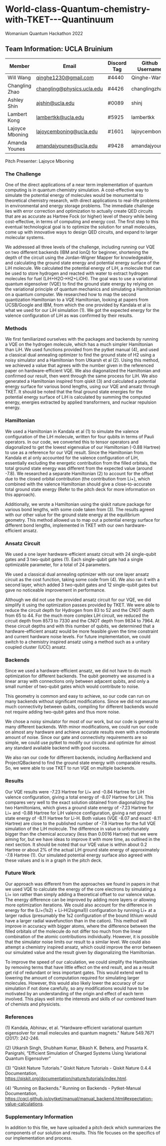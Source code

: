 # World-class-Quantum-chemistry-with-TKET---Quantinuum
Womanium Quantum Hackathon 2022

## Team Information: UCLA Bruinium
| Member | Email | Discord Tag | Github Username |
| ----------- | ----------- | ----------- | ----------- |
| Will Wang | qinghe1230@gmail.com | #4440 | Qinghe-Wang |
| Changling Zhao | changling@physics.ucla.edu | #4426 | changlingzhao |
| Ashley Shin | ajshin@ucla.edu | #0089 | shinj |
| Lambert Kong | lambertkk@ucla.edu | #5925 | lambertkk |
| Lajoyce Mboning | lajoycemboning@ucla.edu | #1601 | lajoycemboning |
| Amanda Younes | amandajyounes@ucla.edu | #9428 | amandajyounes |

Pitch Presenter: Lajoyce Mboning

### The Challenge
One of the direct applications of a near term implementation of quantum computing is in quantum chemistry simulation. A cost-effective way to simulate the potential energy of molecules would be monumental to theoretical chemistry research, with direct applications to real-life problems in environmental and energy storage problems. The immediate challenge lies with error correction and optimization to actually create QED circuits that are as accurate as Hartree Fock (or higher) level of theory while being cost-effective, in terms of computing and energy cost. The first step to this eventual technological goal is to optimize the solution for small molecules, come up with innovative ways to design QED circuits, and expand to larger molecular systems.

We addressed all three levels of the challenge, including running our VQE on two different backends (IBM and IonQ) for beginner, shortening the depth of the circuit using the Jordan-Wigner Mapper for knowledgeable, and calculating the ground state energy and potential energy surface of the LiH molecule. We calculated the potential energy of LiH, a molecule that can be used to store hydrogen and reacted with water to extract hydrogen molecules for fuel (LiH+H2O->H2+LiOH). The goal was to use a variational quantum eigensolver (VQE) to find the ground state energy by relying on the variational principle of quantum mechanics and simulating a Hamiltonian on a quantum computer. We researched how to map the second quantization Hamiltonian to a VQE Hamiltonian, looking at papers from UCSB/Google and IBM, from which the one provided by Kandala et al is what we used for our LiH simulation (1). We got the expected energy for the valence configuration of LiH as was confirmed by their results.

### Methods
We first familiarized ourselves with the packages and backends by running a VQE on the hydrogen molecule, which has a much simpler Hamiltonian than LiH. We used functions provided from the pytket manual (4), and used a classical dual annealing optimizer to find the ground state of H2 using a noisy simulator and a Hamiltonian from Utkarsh et al (2). Using this method, we achieved a value that agrees with the number given in the referenced paper on hardware-efficient VQE. We also diagonalized the Hamiltonian and confirmed our result, then went through the same process for LiH. We also generated a Hamiltonian inspired from qiskit (3) and calculated a potential energy surface for various bond lengths, using our VQE and ansatz through TKET. It should be noted that the final ground state energies for the potential energy surface of LiH is calculated by summing the computed energy, energies extracted by applied transformers, and nuclear repulsion energy. 

### Hamiltonian
We used a Hamiltonian in Kandala et al (1) to simulate the valence configuration of the LiH molecule, written for four qubits in terms of Pauli operators. In our code, we converted this to tensor operators and diagonalized to get the lowest eigenvalue of our Hamiltonian (-0.88 Hartree) to use as a reference for our VQE result. Since the Hamiltonian from Kandala et al only accounted for the valence configuration of LiH, essentially excluding the energetic contribution from the filled orbitals, the total ground state energy was different from the expected value (around -7.8). We researched a separate Hamiltonian (2) to account for the offset due to the closed orbital contribution (the contribution from Li+), which combined with the valence Hamiltonian should give a close-to-accurate total ground state energy (Refer to the pitch deck for more information on this approach).

Additionally, we wrote a Hamiltonian using the qiskit nature package for various bond lengths, with some code taken from (3). The results agreed with our other value for the ground state energy at the equilibrium geometry. This method allowed us to map out a potential energy surface for different bond lengths, implemented in TKET with our own hardware-efficient ansatz.

### Ansatz Circuit
We used a one layer hardware-efficient ansatz circuit with 24 single-qubit gates and 3 two-qubit gates (1). Each single-qubit gate had a single optimizable parameter, for a total of 24 parameters. 

We used a classical dual annealing optimizer with our one layer ansatz circuit as the cost function, taking some code from (4). We also ran it with a second layer, which added 3 two-qubit gates and 12 single-qubit gates but gave no noticeable improvement in performance.

Although we did not use the provided ansatz circuit for our VQE, we did simplify it using the optimization passes provided by TKET. We were able to reduce the circuit depth for Hydrogen from 83 to 52 and the CNOT depth from 65 to 44. For the much more complex LiH circuit, we reduced the circuit depth from 8573 to 7330 and the CNOT depth from 9834 to 7964. At these circuit depths and with this number of qubits, we determined that a hardware-efficient ansatz would be more feasible given the time constraint and current hardware noise levels. For future implementation, we could switch to a chemistry inspired ansatz using a method such as a unitary coupled cluster (UCC) ansatz.

### Backends
Since we used a hardware-efficient ansatz, we did not have to do much optimization for different backends. The qubit geometry we assumed is a linear array with connections only between adjacent qubits, and only a small number of two-qubit gates which would contribute to noise. 

This geometry is common and easy to achieve, so our code can run on many backends without significant modifications. Since we did not assume much connectivity between qubits, compiling for different backends would not require adding two-qubit gates and thus more noise.

We chose a noisy simulator for most of our work, but our code is general to many different backends. With minor modifications, we could run our code on almost any hardware and achieve accurate results even with a moderate amount of noise. Since our gate and connectivity requirements are so simple, we could use pytket to modify our circuits and optimize for almost any standard available backend with good success.

We also ran our code for different backends, including AerBackend and ProjectQBackend to find the ground state energy with comparable results. So, we were able to use TKET to run VQE on multiple backends.

### Results
Our VQE results were -7.23 Hartree for Li+ and -0.84 Hartree for LiH valence configuration, giving a total energy of -8.07 Hartree for LiH. This compares very well to the exact solution obtained from diagonalizing the two Hamiltonians, which gives a ground state energy of -7.23 Hartree for Li+ and -0.88 Hartree for LiH valence configuration, giving a net ground state energy of -8.11 Hartree for Li-H. Both values (VQE -8.07 and exact -8.11 Hartree) are close to the published number of -7.8 Hartree for the full VQE simulation of the LiH molecule. The difference in value is unfortunately bigger than the chemical accuracy (less than 0.0016 Hartree) that we were aiming for, but we have ideas to improve it with more time, as outlined in the next section. It should be noted that our VQE value is within about 0.2 Hartree or about 2% of the actual LiH ground state energy of approximately -7.8 Hartree (1). Our simulated potential energy surface also agreed with these values and is in a graph in the pitch deck.

### Future Work
Our approach was different from the approaches we found in papers in that we used VQE to calculate the energy of the core electrons by simulating a Li+ ion rather than simply adding a theoretical offset to our valence value. The energy difference can be improved by adding more layers or allowing more optimization iterations. We could also account for the difference in energy for the (Li+(1s2) + Li-H(2sigma1)) configuration by running Li+ at a larger radius (presumably the 1s2 configuration of the bound lithium would have a larger radial wavefunction than in the cation). This method will improve in accuracy with bigger atoms, where the difference between the filled orbitals of the molecule do not differ too much from the linear combination of the atomic contributions individually. However, it is possible that the simulator noise limits our result to a similar level. We could also attempt a chemistry inspired ansatz, which could improve the error between our simulated value and the result given by diagonalizing the Hamiltonian.

To improve the speed of our calculation, we could simplify the Hamiltonian by removing terms that have little effect on the end result, and as a result get rid of redundant or less important gates. This would extend well to lowering the amount of computation required for simulating larger molecules. However, this would also likely lower the accuracy of our simulation if not done carefully, so any modifications would have to be motivated by an understanding of the origin and effect of each term involved. This plays well into the interests and skills of our combined team of chemists and physicists.

### References
(1) Kandala, Abhinav, et al. "Hardware-efficient variational quantum eigensolver for small molecules and quantum magnets." Nature 549.7671 (2017): 242-246.

(2) Utkarsh Singh, Shubham Kumar, Bikash K. Behera, and Prasanta K. Panigrahi, “Efficient Simulation of Charged Systems Using Variational Quantum Eigensolver”

(3) “Qiskit Nature Tutorials.” Qiskit Nature Tutorials - Qiskit Nature 0.4.4 Documentation, https://qiskit.org/documentation/nature/tutorials/index.html. 

(4) “Running on Backends.” Running on Backends - Pytket-Manual Documentation, https://cqcl.github.io/pytket/manual/manual_backend.html#expectation-value-calculations.
### Supplementary Information
In addition to this file, we have uploaded a pitch deck which summarizes the components of our solution and results. This file focuses on the specifics of our implementation and process.
